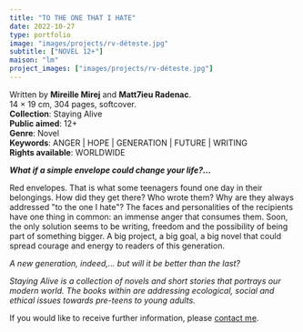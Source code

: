 ```yaml
---
title: "TO THE ONE THAT I HATE"
date: 2022-10-27
type: portfolio
image: "images/projects/rv-déteste.jpg"
subtitle: ["NOVEL 12+"]
maison: "lm"
project_images: ["images/projects/rv-déteste.jpg"]
---
```


Written by **Mireille Mirej** and **Matt7ieu Radenac**.   
14 × 19 cm, 304 pages, softcover.   
**Collection**: Staying Alive   
**Public aimed**: 12+   
**Genre**: Novel      
**Keywords**: ANGER | HOPE | GENERATION | FUTURE | WRITING               
**Rights available**: WORLDWIDE
 


***What if a simple envelope could change your life?...***


Red envelopes. That is what some teenagers found one day in their belongings. 
How did they get there? Who wrote them? 
Why are they always addressed "to the one I hate"?
The faces and personalities of the recipients have one thing in common: an immense anger that consumes them. 
Soon, the only solution seems to be writing, freedom and the possibility of being part of something bigger. 
A big project, a big goal, a big novel that could spread courage and energy to readers of this generation.

*A new generation, indeed,... but will it be better than the last?*
         



*Staying Alive is a collection of novels and short stories that portrays our modern world.*
*The books within are addressing ecological, social and ethical issues towards pre-teens to young adults.*





If you would like to receive further information, please [contact me](mailto:melanie.guillaumin.edition@gmail.com).


